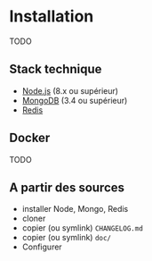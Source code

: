 # Installation

TODO

## Stack technique

- [Node.js](https://nodejs.org/) (8.x ou supérieur)
- [MongoDB](https://www.mongodb.com/) (3.4 ou supérieur)
- [Redis](https://redis.io/)

## Docker

TODO

## A partir des sources

- installer Node, Mongo, Redis
- cloner
- copier (ou symlink) `CHANGELOG.md`
- copier (ou symlink) `doc/` 
- Configurer

